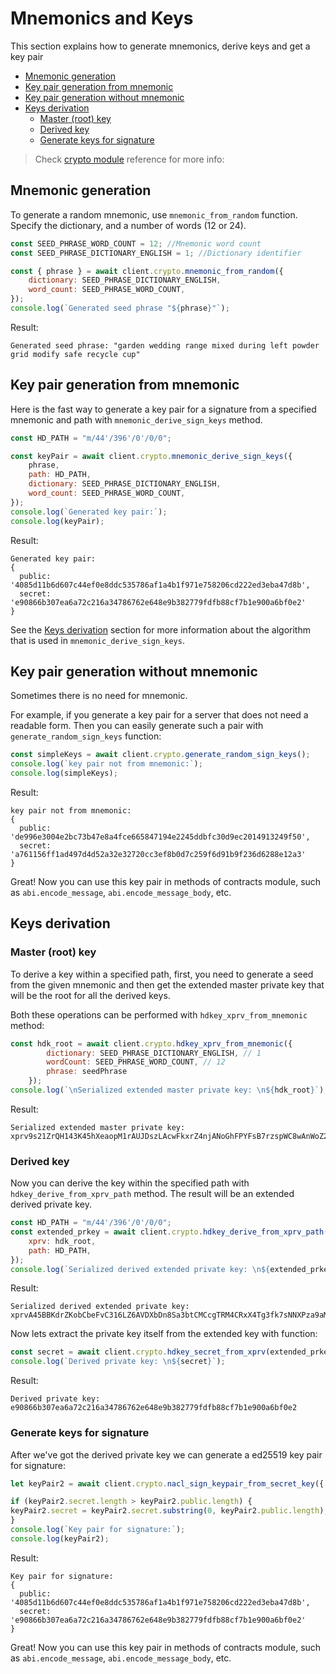 # Mnemonics and Keys

This section explains how to generate mnemonics, derive keys and get a key pair

* [Mnemonic generation](mnemonics_and_keys.md#mnemonic-generation)
* [Key pair generation from mnemonic](mnemonics_and_keys.md#key-pair-generation-from-mnemonic)
* [Key pair generation without mnemonic](mnemonics_and_keys.md#key-pair-generation-without-mnemonic)
* [Keys derivation](mnemonics_and_keys.md#keys-derivation)
  * [Master (root) key](mnemonics_and_keys.md#master-root-key)
  * [Derived key](mnemonics_and_keys.md#derived-key)
  * [Generate keys for signature](mnemonics_and_keys.md#generate-keys-for-signature)

> Check [crypto module](broken-reference) reference for more info:

## Mnemonic generation

To generate a random mnemonic, use `mnemonic_from_random` function. Specify the dictionary, and a number of words (12 or 24).

```javascript
const SEED_PHRASE_WORD_COUNT = 12; //Mnemonic word count
const SEED_PHRASE_DICTIONARY_ENGLISH = 1; //Dictionary identifier

const { phrase } = await client.crypto.mnemonic_from_random({
    dictionary: SEED_PHRASE_DICTIONARY_ENGLISH,
    word_count: SEED_PHRASE_WORD_COUNT,
});
console.log(`Generated seed phrase "${phrase}"`);
```

Result:

```
Generated seed phrase: "garden wedding range mixed during left powder grid modify safe recycle cup"
```

## Key pair generation from mnemonic

Here is the fast way to generate a key pair for a signature from a specified mnemonic and path with `mnemonic_derive_sign_keys` method.

```javascript
const HD_PATH = "m/44'/396'/0'/0/0";

const keyPair = await client.crypto.mnemonic_derive_sign_keys({
    phrase,
    path: HD_PATH,
    dictionary: SEED_PHRASE_DICTIONARY_ENGLISH,
    word_count: SEED_PHRASE_WORD_COUNT,
});
console.log(`Generated key pair:`);
console.log(keyPair);
```

Result:

```
Generated key pair:
{
  public: '4085d11b6d607c44ef0e8ddc535786af1a4b1f971e758206cd222ed3eba47d8b',
  secret: 'e90866b307ea6a72c216a34786762e648e9b382779fdfb88cf7b1e900a6bf0e2'
}
```

See the [Keys derivation](mnemonics_and_keys.md#keys-derivation) section for more information about the algorithm that is used in `mnemonic_derive_sign_keys`.

## Key pair generation without mnemonic

Sometimes there is no need for mnemonic.

For example, if you generate a key pair for a server that does not need a readable form. Then you can easily generate such a pair with `generate_random_sign_keys` function:

```javascript
const simpleKeys = await client.crypto.generate_random_sign_keys();
console.log(`key pair not from mnemonic:`);
console.log(simpleKeys);
```

Result:

```
key pair not from mnemonic:
{
  public: 'de996e3004e2bc73b47e8a4fce665847194e2245ddbfc30d9ec2014913249f50',
  secret: 'a761156ff1ad497d4d52a32e32720cc3ef8b0d7c259f6d91b9f236d6288e12a3'
}
```

Great! Now you can use this key pair in methods of contracts module, such as `abi.encode_message`, `abi.encode_message_body`, etc.

## Keys derivation

### Master (root) key

To derive a key within a specified path, first, you need to generate a seed from the given mnemonic and then get the extended master private key that will be the root for all the derived keys.

Both these operations can be performed with `hdkey_xprv_from_mnemonic` method:

```javascript
const hdk_root = await client.crypto.hdkey_xprv_from_mnemonic({
        dictionary: SEED_PHRASE_DICTIONARY_ENGLISH, // 1
        wordCount: SEED_PHRASE_WORD_COUNT, // 12
        phrase: seedPhrase
    });
console.log(`\nSerialized extended master private key: \n${hdk_root}`);
```

Result:

```
Serialized extended master private key: 
xprv9s21ZrQH143K45hXeaopM1rAUJDszLAcwFkxrZ4njANoGhFPYFsB7rzspWC8wAnWoZ2bPia7covh3mVVboC2nEswu18iEHs5LjVknSWMR2w
```

### Derived key

Now you can derive the key within the specified path with `hdkey_derive_from_xprv_path` method. The result will be an extended derived private key.

```javascript
const HD_PATH = "m/44'/396'/0'/0/0";
const extended_prkey = await client.crypto.hdkey_derive_from_xprv_path({
    xprv: hdk_root,
    path: HD_PATH,
});
console.log(`Serialized derived extended private key: \n${extended_prkey}`);
```

Result:

```
Serialized derived extended private key: 
xprvA45BBKdrZKobCbeFvC316LZ6AVDXbDn8Sa3btCMCcgTRM4CRxX4Tg3fk7sNNXPza9aMiS6mBMp7wfHdmT23bri6YgwHbTJgXqKnJNNHAw98
```

Now lets extract the private key itself from the extended key with function:

```javascript
const secret = await сlient.crypto.hdkey_secret_from_xprv(extended_prkey);
console.log(`Derived private key: \n${secret}`);
```

Result:

```
Derived private key: 
e90866b307ea6a72c216a34786762e648e9b382779fdfb88cf7b1e900a6bf0e2
```

### Generate keys for signature

After we've got the derived private key we can generate a ed25519 key pair for signature:

```javascript
let keyPair2 = await сlient.crypto.nacl_sign_keypair_from_secret_key({ secret })

if (keyPair2.secret.length > keyPair2.public.length) {
keyPair2.secret = keyPair2.secret.substring(0, keyPair2.public.length);
}
console.log(`Key pair for signature:`);
console.log(keyPair2);
```

Result:

```
Key pair for signature:
{
  public: '4085d11b6d607c44ef0e8ddc535786af1a4b1f971e758206cd222ed3eba47d8b',
  secret: 'e90866b307ea6a72c216a34786762e648e9b382779fdfb88cf7b1e900a6bf0e2'
}
```

Great! Now you can use this key pair in methods of contracts module, such as `abi.encode_message`, `abi.encode_message_body`, etc.
